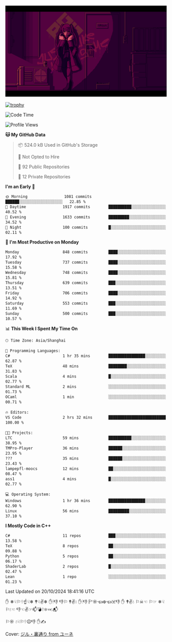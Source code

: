 ![](imgs/main.png)

[![trophy](https://github-profile-trophy.vercel.app/?username=NeilKleistGao&theme=dracula)](https://github.com/ryo-ma/github-profile-trophy)

<!--START_SECTION:waka-->
![Code Time](http://img.shields.io/badge/Code%20Time-1%2C389%20hrs%2031%20mins-blue)

![Profile Views](http://img.shields.io/badge/Profile%20Views-0-blue)

**🐱 My GitHub Data** 

> 📦 524.0 kB Used in GitHub's Storage 
 > 
> 🚫 Not Opted to Hire
 > 
> 📜 92 Public Repositories 
 > 
> 🔑 12 Private Repositories 
 > 
**I'm an Early 🐤** 

```text
🌞 Morning                1081 commits        ██████░░░░░░░░░░░░░░░░░░░   22.85 % 
🌆 Daytime                1917 commits        ██████████░░░░░░░░░░░░░░░   40.52 % 
🌃 Evening                1633 commits        █████████░░░░░░░░░░░░░░░░   34.52 % 
🌙 Night                  100 commits         █░░░░░░░░░░░░░░░░░░░░░░░░   02.11 % 
```
📅 **I'm Most Productive on Monday** 

```text
Monday                   848 commits         ████░░░░░░░░░░░░░░░░░░░░░   17.92 % 
Tuesday                  737 commits         ████░░░░░░░░░░░░░░░░░░░░░   15.58 % 
Wednesday                748 commits         ████░░░░░░░░░░░░░░░░░░░░░   15.81 % 
Thursday                 639 commits         ███░░░░░░░░░░░░░░░░░░░░░░   13.51 % 
Friday                   706 commits         ████░░░░░░░░░░░░░░░░░░░░░   14.92 % 
Saturday                 553 commits         ███░░░░░░░░░░░░░░░░░░░░░░   11.69 % 
Sunday                   500 commits         ███░░░░░░░░░░░░░░░░░░░░░░   10.57 % 
```


📊 **This Week I Spent My Time On** 

```text
🕑︎ Time Zone: Asia/Shanghai

💬 Programming Languages: 
C#                       1 hr 35 mins        ████████████████░░░░░░░░░   62.87 % 
TeX                      48 mins             ████████░░░░░░░░░░░░░░░░░   31.83 % 
Scala                    4 mins              █░░░░░░░░░░░░░░░░░░░░░░░░   02.77 % 
Standard ML              2 mins              ░░░░░░░░░░░░░░░░░░░░░░░░░   01.73 % 
OCaml                    1 min               ░░░░░░░░░░░░░░░░░░░░░░░░░   00.71 % 

🔥 Editors: 
VS Code                  2 hrs 32 mins       █████████████████████████   100.00 % 

🐱‍💻 Projects: 
LTC                      59 mins             ██████████░░░░░░░░░░░░░░░   38.95 % 
TMPro-Player             36 mins             ██████░░░░░░░░░░░░░░░░░░░   23.95 % 
???                      35 mins             ██████░░░░░░░░░░░░░░░░░░░   23.43 % 
lampepfl-moocs           12 mins             ██░░░░░░░░░░░░░░░░░░░░░░░   08.47 % 
ass1                     4 mins              █░░░░░░░░░░░░░░░░░░░░░░░░   02.77 % 

💻 Operating System: 
Windows                  1 hr 36 mins        ████████████████░░░░░░░░░   62.90 % 
Linux                    56 mins             █████████░░░░░░░░░░░░░░░░   37.10 % 
```

**I Mostly Code in C++** 

```text
C#                       11 repos            ███░░░░░░░░░░░░░░░░░░░░░░   13.58 % 
TeX                      8 repos             ██░░░░░░░░░░░░░░░░░░░░░░░   09.88 % 
Python                   5 repos             ██░░░░░░░░░░░░░░░░░░░░░░░   06.17 % 
ShaderLab                2 repos             █░░░░░░░░░░░░░░░░░░░░░░░░   02.47 % 
Lean                     1 repo              ░░░░░░░░░░░░░░░░░░░░░░░░░   01.23 % 
```




 Last Updated on 20/10/2024 18:41:16 UTC
<!--END_SECTION:waka-->

✋ ❄☟⚐🕆☝☟❄ 🕈☟✌❄ ✋🕯👎 👎⚐ 🕈✌💧 ✋🕯👎 🏱☼☜❄☜☠👎 ✋ 🕈✌💧 ⚐☠☜ ⚐☞ ❄☟⚐💧☜ 👎☜✌☞📫💣🕆❄☜💧📬

⚐☼ 💧☟⚐🕆☹👎 ✋✍

Cover: [ジル・裏通り from ユーネ](https://www.pixiv.net/artworks/62127066)
